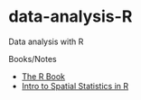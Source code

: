 data-analysis-R
===============

Data analysis with R 

Books/Notes
* [The R Book](http://www.amazon.com/The-Book-Michael-J-Crawley/dp/0470510242)
* [Intro to Spatial Statistics in R](http://scc.stat.ucla.edu/page_attachments/0000/0094/spatial_R_1_09S.pdf)